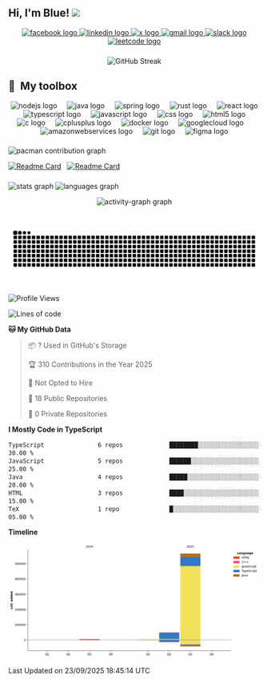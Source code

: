 <h2> Hi, I'm Blue! <img src="https://media.giphy.com/media/mGcNjsfWAjY5AEZNw6/giphy.gif" width="50"></h2>



<div align="center" style="margin-top: 12px;">
    <a href="https://web.facebook.com/blue.hoang06/" target="_blank" rel="noopener noreferrer">
    <img src="https://img.shields.io/static/v1?message=Facebook&logo=facebook&label=&color=1877F2&logoColor=white&labelColor=&style=for-the-badge" height="35" alt="facebook logo"  />
    </a>
    <a href="https://www.linkedin.com/in/h%E1%BB%93-t%E1%BA%A5t-b%E1%BA%A3o-ho%C3%A0ng-1678922a7/" target="_blank" rel="noopener noreferrer">
    <img src="https://img.shields.io/static/v1?message=LinkedIn&logo=linkedin&label=&color=0077B5&logoColor=white&labelColor=&style=for-the-badge" height="35" alt="linkedin logo"  />
    </a>
    <a href="https://x.com/Blues83769245" target="_blank" rel="noopener noreferrer">
    <img src="https://img.shields.io/static/v1?message=X&logo=twitter&label=&color=1DA1F2&logoColor=white&labelColor=&style=for-the-badge" height="35" alt="x logo"  />
    </a>
    <a href="mailto:dongthanhquandtq@gmail.com" target="_blank" rel="noopener noreferrer">
    <img src="https://img.shields.io/static/v1?message=Gmail&logo=gmail&label=&color=D14836&logoColor=white&labelColor=&style=for-the-badge" height="35" alt="gmail logo"  />
    </a>
    <a href="https://p-i-x.slack.com/team/U0911BAMA13" target="_blank" rel="noopener noreferrer">
    <img src="https://img.shields.io/static/v1?message=Slack&logo=slack&label=&color=4A154B&logoColor=white&labelColor=&style=for-the-badge" height="35" alt="slack logo"  />
    </a>
    <a href="https://leetcode.com/u/blue106/" target="_blank" rel="noopener noreferrer">
    <img src="https://img.shields.io/static/v1?message=LeetCode&logo=leetcode&label=&color=000000&logoColor=white&labelColor=&style=for-the-badge" height="35" alt="leetcode logo"  />
    </a>
</div>

###
<div align="center">
  <img src="https://github-readme-streak-stats.herokuapp.com/?user=blu1606&theme=dark&count_private=true&bg_color=0d1116&title_color=ce09ec&text_color=a4aacb&icon_color=007ec6" height="200" alt="GitHub Streak" />
</div>

## 🧰 &nbsp;My toolbox

<!-- tech stack -->
<div align="center">
    <img src="https://cdn.simpleicons.org/nodedotjs/339933" height="30" alt="nodejs logo"  />
    <img width="12" />
    <img src="https://cdn.jsdelivr.net/gh/devicons/devicon/icons/java/java-original.svg" height="30" alt="java logo"  />
    <img width="12" />
    <img src="https://cdn.jsdelivr.net/gh/devicons/devicon/icons/spring/spring-original.svg" height="30" alt="spring logo"  />
    <img width="12" />
    <img src="https://cdn.jsdelivr.net/gh/devicons/devicon/icons/rust/rust-original.svg" height="30" alt="rust logo"  />
    <img width="12" />
    <img src="https://cdn.simpleicons.org/react/61DAFB" height="30" alt="react logo"  />
    <img width="12" />
    <img src="https://cdn.simpleicons.org/typescript/3178C6" height="30" alt="typescript logo"  />
    <img width="12" />
    <img src="https://cdn.simpleicons.org/javascript/F7DF1E" height="30" alt="javascript logo"  />
    <img width="12" />
    <img src="https://cdn.simpleicons.org/css/1572B6" height="30" alt="css logo"  />
    <img width="12" />
    <img src="https://cdn.simpleicons.org/html5/E34F26" height="30" alt="html5 logo"  />
    <img width="12" />
    <img src="https://cdn.simpleicons.org/c/A8B9CC" height="30" alt="c logo"  />
    <img width="12" />
    <img src="https://cdn.simpleicons.org/c++/00599C" height="30" alt="cplusplus logo"  />
    <img width="12" />
    <img src="https://cdn.simpleicons.org/docker/2496ED" height="30" alt="docker logo"  />
    <img width="12" />
    <img src="https://cdn.jsdelivr.net/gh/devicons/devicon/icons/googlecloud/googlecloud-original.svg" height="30" alt="googlecloud logo"  />
    <img width="12" />
    <img src="https://cdn.jsdelivr.net/gh/devicons/devicon/icons/amazonwebservices/amazonwebservices-line-wordmark.svg" height="30" alt="amazonwebservices logo"  />
    <img width="12" />
    <img src="https://cdn.simpleicons.org/git/F05032" height="30" alt="git logo"  />
    <img width="12" />
    <img src="https://cdn.jsdelivr.net/gh/devicons/devicon/icons/figma/figma-original.svg" height="30" alt="figma logo"  />
</div>
    






###

<picture>
  <source media="(prefers-color-scheme: dark)" srcset="https://raw.githubusercontent.com/blu1606/blu1606/output/pacman-contribution-graph-dark.svg">
  <source media="(prefers-color-scheme: light)" srcset="https://raw.githubusercontent.com/blu1606/blu1606/output/pacman-contribution-graph.svg">
  <img alt="pacman contribution graph" src="https://raw.githubusercontent.com/blu1606/blu1606/output/pacman-contribution-graph.svg">
</picture>

[![Readme Card](https://github-readme-stats.vercel.app/api/pin/?username=blu1606&repo=blue-portfolio&bg_color=0d1116&title_color=ce09ec&text_color=a4aacb&icon_color=007ec6)](https://github.com/blu1606/blue-portfolio) &nbsp; [![Readme Card](https://github-readme-stats.vercel.app/api/pin/?username=blu1606&repo=time-locked-wallet-solana-lib&bg_color=0d1116&title_color=ce09ec&text_color=a4aacb&icon_color=007ec6)](https://github.com/blu1606/time-locked-wallet-solana-lib) &nbsp;
###

<img src="https://github-readme-stats.vercel.app/api?username=blu1606&hide_title=false&hide_rank=false&show_icons=true&include_all_commits=true&count_private=true&disable_animations=false&theme=dracula&locale=en&hide_border=false&order=1" height="180" alt="stats graph" style="margin:0;" />&nbsp;<img src="https://github-readme-stats.vercel.app/api/top-langs?username=blu1606&locale=en&hide_title=false&layout=compact&card_width=320&card_height=600&langs_count=5&theme=dracula&hide_border=false&order=2" height="1000" alt="languages graph" style="margin:0;" />&nbsp;



<div align="center">
  <img src="https://github-readme-activity-graph.vercel.app/graph?username=blu1606&radius=16&theme=react&area=true&order=5" height="240" style="max-width:80%;" alt="activity-graph graph"  />
</div>
 
###

<br clear="both">

<img src="https://raw.githubusercontent.com/blu1606/blu1606/output/snake.svg" alt="Snake animation" />

###


<!--START_SECTION:waka-->
![Profile Views](http://img.shields.io/badge/Profile%20Views-3-blue)

![Lines of code](https://img.shields.io/badge/From%20Hello%20World%20I%27ve%20Written-623.0%20thousand%20lines%20of%20code-blue)

**🐱 My GitHub Data** 

> 📦 ? Used in GitHub's Storage 
 > 
> 🏆 310 Contributions in the Year 2025
 > 
> 🚫 Not Opted to Hire
 > 
> 📜 18 Public Repositories 
 > 
> 🔑 0 Private Repositories 
 > 
**I Mostly Code in TypeScript** 

```text
TypeScript               6 repos             ████████░░░░░░░░░░░░░░░░░   30.00 % 
JavaScript               5 repos             ██████░░░░░░░░░░░░░░░░░░░   25.00 % 
Java                     4 repos             █████░░░░░░░░░░░░░░░░░░░░   20.00 % 
HTML                     3 repos             ████░░░░░░░░░░░░░░░░░░░░░   15.00 % 
TeX                      1 repo              █░░░░░░░░░░░░░░░░░░░░░░░░   05.00 % 
```



**Timeline**

![Lines of Code chart](https://raw.githubusercontent.com/blu1606/blu1606/main/assets/bar_graph.png)


 Last Updated on 23/09/2025 18:45:14 UTC
<!--END_SECTION:waka-->